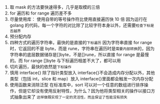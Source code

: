 1. 取 mask 的方法要快速得多，几乎是取模的三倍
2. for 遍历和 for range 遍历差不多
3. 尽量使用库：
   使用自带的等号操作符比使用直接遍历快 10 倍
   因为运行在 golang 的代码，每一个字符的对比除了比较字符本身以外，还需要`检查下标是否越界`
4. 预分配内存
5. 四种方式的遍历字符串，最快的是直接的`下标遍历`
   因为字符串直接 for range 时，它返回的不是 byte，而是 rune，字符串在遍历时是`需要内部转换`的，因为字符串的底层数据储存是[]byte，不是[]rune，所以直接 for range 是最慢的。而 for range []byte 与下标遍历相差不大了，都可以用
6. 切片遍历，最快的依然是`下标操作`
7. 慎用 interface{}
   除了指针类型放入 interface{}不会造成内存分配以外，其他类型（包括 int，slice 和 map）放入 interface{}里面都会触发一次内存分配
8. 使用函数来消除泛型
   在标准库中，sort 可以对一个任意的数组进行排序操作，但是它却没有使用反射特性，为什么？因为他将类型相关的操作以接口方式抽象出来了
   `这样做既实现了一定的灵活性，而且保证了性能没有损失`
